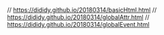 // https://dididy.github.io/20180314/basicHtml.html
// https://dididy.github.io/20180314/globalAttr.html
// https://dididy.github.io/20180314/globalEvent.html
